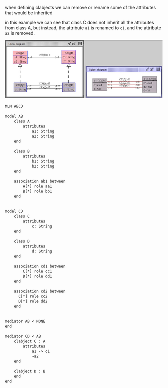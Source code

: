 when defining clabjects we can remove or rename some of the attributes that would be inherited

in this example we can see that class C does not inherit all the attributes from class A,
but instead, the attribute `a1` is renamed to `c1`, and the attribute `a2` is removed.

<img src="mlm3.jpg" alt="">


    MLM ABCD

    model AB
        class A
            attributes
                a1: String
                a2: String
        end
        
        class B
            attributes
                b1: String
                b2: String
        end
    
        association ab1 between
            A[*] role aa1
            B[*] role bb1
        end
    
    
    model CD
        class C
            attributes
                c: String
        end
    
        class D
            attributes
                d: String
        end
    
        association cd1 between
            C[*] role cc1
            D[*] role dd1
        end
    
        association cd2 between
          C[*] role cc2
          D[*] role dd2
        end
    
    
    mediator AB < NONE
    end
    
    mediator CD < AB
        clabject C : A
            attributes
                a1 -> c1
                ~a2
        end
        
        clabject D : B
        end
    end
